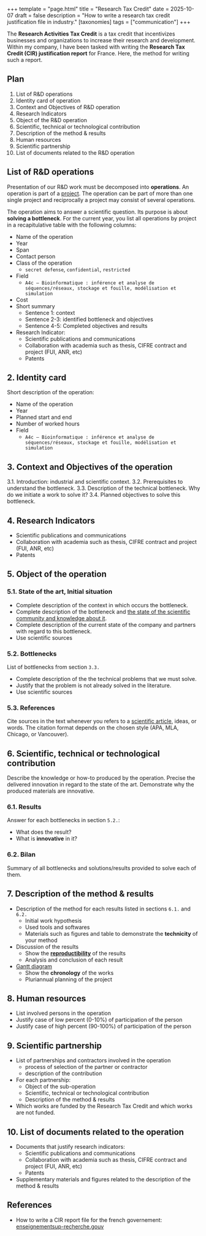 +++
template = "page.html"
title = "Research Tax Credit"
date =  2025-10-07
draft = false
description = "How to write a research tax credit justification file in industry."
[taxonomies]
tags = ["communication"]
+++


The **Research Activities Tax Credit** is a tax credit that incentivizes businesses and organizations to increase their research and development.  Within my company, I have been tasked with writing the **Research Tax Credit (CIR) justification report** for France. Here, the method for writing such a report.
<!-- more -->

## Plan

1. List of R&D operations
2. Identity card of operation
3. Context and Objectives of R&D operation
4. Research Indicators
5. Object of the R&D operation
6. Scientific, technical or technological contribution
7. Description of the method & results
8. Human resources
9. Scientific partnership
10. List of documents related to the R&D operation

## List of R&D operations

Presentation of our R&D work must be decomposed into **operations**. An operation is part of a [project](/articles/project-report). The operation can be part of more than one single project and reciprocally a project may consist of several operations.

The operation aims to answer a scientific question. Its purpose is about **solving a bottleneck**. For the current year, you list all operations by project in a recapitulative table with the following columns:
* Name of the operation
* Year
* Span
* Contact person
* Class of the operation
  * `secret defense`, `confidential`, `restricted`
* Field
  * `A4c – Bioinformatique : inférence et analyse de séquences/réseaux, stockage et fouille, modélisation et simulation`
* Cost
* Short summary
  * Sentence 1: context
  * Sentence 2-3: identified bottleneck and objectives
  * Sentence 4-5: Completed objectives and results
* Research Indicator:
  * Scientific publications and communications
  * Collaboration with academia such as thesis, CIFRE contract and project (FUI, ANR, etc)
  * Patents

## 2. Identity card

Short description of the operation:
* Name of the operation
* Year
* Planned start and end
* Number of worked hours
* Field
  * `A4c – Bioinformatique : inférence et analyse de séquences/réseaux, stockage et fouille, modélisation et simulation`


## 3. Context and Objectives of the operation

3.1. Introduction: industrial and scientific context.
3.2. Prerequisites to understand the bottleneck.
3.3. Description of the technical bottleneck. Why do we initiate a work to solve it?
3.4. Planned objectives to solve this bottleneck.


## 4. Research Indicators

* Scientific publications and communications
* Collaboration with academia such as thesis, CIFRE contract and project (FUI, ANR, etc)
* Patents

## 5. Object of the operation

### 5.1. State of the art, Initial situation

* Complete description of the context in which occurs the bottleneck.
* Complete description of the bottleneck and [the state of the scientific community and knowledge about it](/articles/state-of-the-art).
* Complete description of the current state of the company and partners with regard to this bottleneck.
* Use scientific sources

### 5.2. Bottlenecks

List of bottlenecks from section `3.3.`
* Complete description of the the technical problems that we must solve.
* Justify that the problem is not already solved in the literature.
* Use scientific sources

### 5.3. References

Cite sources in the text whenever you refers to a [scientific article](/articles/scientific-article), ideas, or words. The citation format depends on the chosen style (APA, MLA, Chicago, or Vancouver).


## 6. Scientific, technical or technological contribution

Describe the knowledge or how-to produced by the operation. Precise the delivered innovation in regard to the state of the art. Demonstrate why the produced materials are innovative.

### 6.1. Results

Answer for each bottlenecks in section `5.2.`:
* What does the result?
* What is **innovative** in it?

### 6.2. Bilan

Summary of all bottlenecks and solutions/results provided to solve each of them.

## 7. Description of the method & results

* Description of the method for each results listed in sections `6.1.` and `6.2.`
  * Initial work hypothesis
  * Used tools and softwares
  * Materials such as figures and table to demonstrate the **technicity** of your method
* Discussion of the results
  * Show the [**reproductibility**](/articles/virtual-environment-reproducibility/) of the results
  * Analysis and conclusion of each result
* [Gantt diagram](http://127.0.0.1:1111/articles/gantt-chart-excel-for-project-management/)
  * Show the **chronology** of the works
  * Pluriannual planning of the project

## 8. Human resources

* List involved persons in the operation
* Justify case of low percent (0-10%) of participation of the person
* Justify case of high percent (90-100%) of participation of the person

## 9. Scientific partnership

* List of partnerships and contractors involved in the operation
  * process of selection of the partner or contractor
  * description of the contribution
* For each partnership:
  * Object of the sub-operation
  * Scientific, technical or technological contribution
  * Description of the method & results
* Which works are funded by the Research Tax Credit and which works are not funded.


## 10. List of documents related to the operation

* Documents that justify research indicators:
  * Scientific publications and communications
  * Collaboration with academia such as thesis, CIFRE contract and project (FUI, ANR, etc)
  * Patents
* Supplementary materials and figures related to the description of the method & results

## References

* How to write a CIR report file for the french governement: [enseignementsup-recherche.gouv](https://www.enseignementsup-recherche.gouv.fr/sites/default/files/2024-07/document-d-aide-pour-l-laboration-du-dossier-justificatif-des-travaux-de-r-d-33773.pdf)